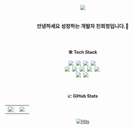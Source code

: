 <!--
**octoberjin11/octoberjin11** is a ✨ _special_ ✨ repository because its `README.md` (this file) appears on your GitHub profile..

Here are some ideas to get you started:

- 🔭 I’m currently working on ...
- 🌱 I’m currently learning ...
- 👯 I’m looking to collaborate on ...
- 🤔 I’m looking for help with ...
- 💬 Ask me about ...
- 📫 How to reach me: ...
- 😄 Pronouns: ...
- ⚡ Fun fact: ...
-->

<div align="center">
   <img src="https://capsule-render.vercel.app/api?type=soft&color=auto&height=100&section=header&text=&#123'✋🏻hello%20world!'&#125&#59&fontSize=50&animation=blinking" />
</div>
<br />
<div align="center">
  
### 안녕하세요 성장하는 개발자 진희정입니다.👋

</div>

<br />
<br />

<p align="center"><b>🛠 Tech Stack</b></p>
<div align="center">
  <img src="https://img.shields.io/badge/HTML-E34F26?style=flat-square&logo=HTML5&logoColor=white"/>&nbsp
  <img src="https://img.shields.io/badge/CSS-1572B6?style=flat-square&logo=css3&logoColor=white"/>&nbsp
  <img src="https://img.shields.io/badge/Scss-CC6699?style=flat&logo=Sass&logoColor=white"/>&nbsp
  <img src="https://img.shields.io/badge/Git-F05032?style=flat-square&logo=Git&logoColor=white"/>&nbsp
  <br />
  <img src="https://img.shields.io/badge/Javascript-ffb13b?style=flat-square&logo=javascript&logoColor=white"/>&nbsp
  <img src="https://img.shields.io/badge/Typescript-3178c6?style=flat-square&logo=Typescript&logoColor=white"/>&nbsp
  <img src="https://img.shields.io/badge/React-61dafb?style=flat-square&logo=React&logoColor=white"/>&nbsp
  <img src="https://img.shields.io/badge/Vue-4FC08D?style=flat-square&logo=Vue.js&logoColor=white"/>&nbsp
  <img src="https://img.shields.io/badge/AWS-232F3E?style=flat-square&logo=amazonaws&logoColor=white"/>&nbsp
  <br/>
  <img src="https://img.shields.io/badge/Photoshop-31A8FF?style=flat-square&logo=adobephotoshop&logoColor=white"/>&nbsp
  <img src="https://img.shields.io/badge/Figma-F24E1E?style=flat-square&logo=figma&logoColor=white"/>&nbsp
</div>

<br />
<br />

<p align="center"><b>📈 GiHub Stats</b></p>

<div align="center">
  <table>
    <tr>
      <td align="top" width="50%">
        <img src="https://github-readme-stats.vercel.app/api?username=octoberjin11&count_private=true&show_icons=true&theme=buefy&hide_border=true" align="left" style="width: 100%" />
      </td>
      <td align="top" width="50%">
        <img src="https://github-readme-stats.vercel.app/api/top-langs/?username=octoberjin11&hide=jupyter%20notebook&layout=compact&hide_border=true" align="left" style="max-width: 100%" />
      </td>
    </tr>
  </table>
</div>

<div align="center">
  
[![Hits](https://hits.seeyoufarm.com/api/count/incr/badge.svg?url=https%3A%2F%2Fgithub.com%2Foctoberjin11)](https://hits.seeyoufarm.com)
</div>
